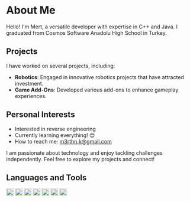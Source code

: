 # About Me

Hello! I'm Mert, a versatile developer with expertise in C++ and Java. I graduated from Cosmos Software Anadolu High School in Turkey.

## Projects

I have worked on several projects, including:

- **Robotics**: Engaged in innovative robotics projects that have attracted investment.
- **Game Add-Ons**: Developed various add-ons to enhance gameplay experiences.

## Personal Interests

- Interested in reverse engineering
- Currently learning everything! 😊
- How to reach me: [m3rthn.k@gmail.com](mailto:m3rthn.k@gmail.com)

I am passionate about technology and enjoy tackling challenges independently. Feel free to explore my projects and connect!

## Languages and Tools

<code><img height="20" src="https://img.shields.io/badge/C%2B%2B-00599C?style=for-the-badge&logo=c%2B%2B&logoColor=white"></code>
<code><img height="20" src="https://img.shields.io/badge/Java-007396?style=for-the-badge&logo=java&logoColor=white"></code>
<code><img height="20" src="https://img.shields.io/badge/Python-14354C?style=for-the-badge&logo=python&logoColor=white"></code>
<code><img height="20" src="https://img.shields.io/badge/HTML-239120?style=for-the-badge&logo=html5&logoColor=white"></code>
<code><img height="20" src="https://img.shields.io/badge/CSS-239120?style=for-the-badge&logo=css3&logoColor=white"></code>
<code><img height="20" src="https://img.shields.io/badge/JavaScript-323330?style=for-the-badge&logo=javascript&logoColor=F7DF1E"></code>
<code><img height="20" src="https://img.shields.io/badge/Node.js-43853D?style=for-the-badge&logo=node.js&logoColor=white"></code>
